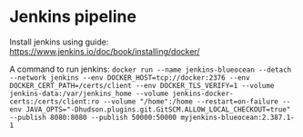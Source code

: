 # Jenkins pipeline

 Install jenkins using guide: https://www.jenkins.io/doc/book/installing/docker/
 
A command to run jenkins: 
`docker run --name jenkins-blueocean --detach --network jenkins --env DOCKER_HOST=tcp://docker:2376 --env DOCKER_CERT_PATH=/certs/client --env DOCKER_TLS_VERIFY=1 --volume jenkins-data:/var/jenkins_home --volume jenkins-docker-certs:/certs/client:ro --volume "/home":/home --restart=on-failure --env JAVA_OPTS="-Dhudson.plugins.git.GitSCM.ALLOW_LOCAL_CHECKOUT=true" --publish 8080:8080 --publish 50000:50000 myjenkins-blueocean:2.387.1-1`